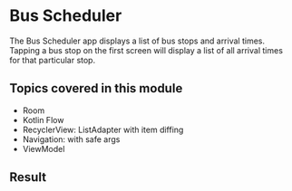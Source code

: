 # Bus Scheduler

The Bus Scheduler app displays a list of bus stops and arrival times. Tapping a bus stop on the
first screen will display a list of all arrival times for that particular stop.

## Topics covered in this module

- Room
- Kotlin Flow
- RecyclerView: ListAdapter with item diffing
- Navigation: with safe args
- ViewModel

## Result
